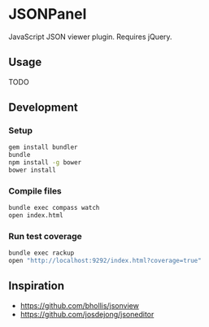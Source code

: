 # JSONPanel

JavaScript JSON viewer plugin.  Requires jQuery.

## Usage

TODO

## Development

### Setup

```bash
gem install bundler
bundle
npm install -g bower
bower install
```

### Compile files

```bash
bundle exec compass watch
open index.html
```

### Run test coverage

```bash
bundle exec rackup
open "http://localhost:9292/index.html?coverage=true"
```

## Inspiration

* https://github.com/bhollis/jsonview
* https://github.com/josdejong/jsoneditor
